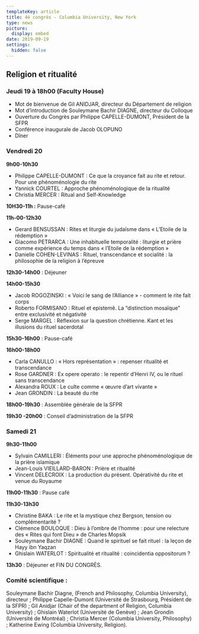 ```yaml
---
templateKey: article
title: 4è congrès - Columbia University, New York
type: news
picture:
  display: embed
date: 2019-09-19
settings:
  hidden: false
---
```

## Religion et ritualité

### **Jeudi 19 à 18h00 (Faculty House)**

* Mot de bienvenue de Gil ANIDJAR, directeur du Département de religion
* Mot d’introduction de Souleymane Bachir DIAGNE, directeur du Colloque
* Ouverture du Congrès par Philippe CAPELLE-DUMONT, Président de la SFPR
* Conférence inaugurale de Jacob OLOPUNO
* Dîner

### **Vendredi 20**

**9h00-10h30**

* Philippe CAPELLE-DUMONT : Ce que la croyance fait au rite et retour. Pour une phénoménologie du rite
* Yannick COURTEL : Approche phénoménologique de la ritualité
* Christia MERCER : Ritual and Self-Knowledge

**10H30-11h :** Pause-café

**11h-00-12h30**

* Gerard BENSUSSAN : Rites et liturgie du judaïsme dans « L’Etoile de la rédemption »
* Giacomo PETRARCA : Une inhabituelle temporalité : liturgie et prière comme expérience du temps dans « l’Etoile de la rédemption »
* Danielle COHEN-LEVINAS : Rituel, transcendance et socialité : la philosophie de la religion à l’épreuve

**12h30-14h00** : Déjeuner

**14h00-15h30**

* Jacob ROGOZINSKI : « Voici le sang de l’Alliance » - comment le rite fait corps
* Roberto FORMISANO : Rituel et epistemê. La “distinction mosaïque” entre exclusivité et négativité
* Serge MARGEL : Réflexion sur la question chrétienne. Kant et les illusions du rituel sacerdotal

**15h30-16h00** : Pause-café

**16h00-18h00**

* Carla CANULLO : « Hors représentation » : repenser ritualité et transcendance
* Rose GARDNER : Ex opere operato : le repentir d’Henri IV, ou le rituel sans transcendance
* Alexandra ROUX : Le culte comme « œuvre d’art vivante »
* Jean GRONDIN : La beauté du rite

**18h00-19h30** : Assemblée générale de la SFPR

**19h30 -20h00** : Conseil d’administration de la SFPR

### Samedi 21

**9h30-11h00**

* Sylvain CAMILLERI : Éléments pour une approche phénoménologique de la prière islamique
* Jean-Louis VIEILLARD-BARON : Prière et ritualité
* Vincent DELECROIX : La production du présent. Opérativité du rite et venue du Royaume

**11h00-11h30** : Pause café

**11h30-13h30**

* Christine BAKA : Le rite et la mystique chez Bergson, tension ou complémentarité ?
* Clémence BOULOQUE : Dieu à l’ombre de l’homme : pour une relecture des « Rites qui font Dieu » de Charles Mopsik
* Souleymane Bachir DIAGNE : Quand le spirituel se fait rituel : la leçon de Hayy ibn Yaqzan
* Ghislain WATERLOT : Spiritualité et ritualité : coincidentia oppositorum ?

**13h30** : Déjeuner et FIN DU CONGRÈS.

### Comité scientifique :


Souleymane Bachir Diagne, (French and Philosophy, Columbia University), directeur ; Philippe Capelle-Dumont (Université de Strasbourg, Président de la SFPR) ; Gil Anidjar
(Chair of the department of Religion, Columbia University) ; Ghislain Waterlot (Université de Genève) ; Jean Grondin (Université de Montréal) ; Christia Mercer (Columbia University, Philosophy) ; Katherine Ewing (Columbia University, Religion).
